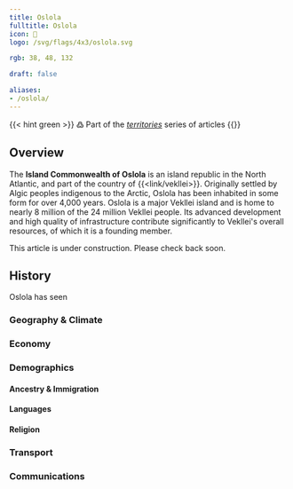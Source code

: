```yaml
---
title: Oslola
fulltitle: Oslola
icon: 🌋
logo: /svg/flags/4x3/oslola.svg

rgb: 38, 48, 132

draft: false

aliases:
- /oslola/
---
```

{{< hint green >}}
߷ Part of the *[territories](/territories/)* series of articles
{{</hint>}}

## Overview

The **Island Commonwealth of Oslola** is an island republic in the North Atlantic, and part of the country of {{<link/vekllei>}}. Originally settled by Algic peoples indigenous to the Arctic, Oslola has been inhabited in some form for over 4,000 years. Oslola is a major Vekllei island and is home to nearly 8 million of the 24 million Vekllei people. Its advanced development and high quality of infrastructure contribute significantly to Vekllei's overall resources, of which it is a founding member.

This article is under construction. Please check back soon.

## History

Oslola has seen

### Geography & Climate

### Economy

### Demographics

#### Ancestry & Immigration

#### Languages

#### Religion

### Transport

### Communications